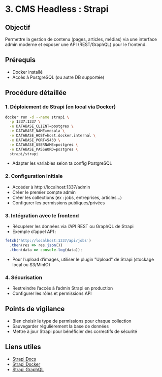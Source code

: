 # 3. CMS Headless : Strapi

## Objectif
Permettre la gestion de contenu (pages, articles, médias) via une interface admin moderne et exposer une API (REST/GraphQL) pour le frontend.

## Prérequis
- Docker installé
- Accès à PostgreSQL (ou autre DB supportée)

## Procédure détaillée

### 1. Déploiement de Strapi (en local via Docker)
```bash
docker run -d --name strapi \
  -p 1337:1337 \
  -e DATABASE_CLIENT=postgres \
  -e DATABASE_NAME=mosala \
  -e DATABASE_HOST=host.docker.internal \
  -e DATABASE_PORT=5433 \
  -e DATABASE_USERNAME=postgres \
  -e DATABASE_PASSWORD=postgres \
  strapi/strapi
```
- Adapter les variables selon ta config PostgreSQL

### 2. Configuration initiale
- Accéder à http://localhost:1337/admin
- Créer le premier compte admin
- Créer les collections (ex : jobs, entreprises, articles...)
- Configurer les permissions publiques/privées

### 3. Intégration avec le frontend
- Récupérer les données via l’API REST ou GraphQL de Strapi
- Exemple d’appel API :
```js
fetch('http://localhost:1337/api/jobs')
  .then(res => res.json())
  .then(data => console.log(data));
```
- Pour l’upload d’images, utiliser le plugin "Upload" de Strapi (stockage local ou S3/MinIO)

### 4. Sécurisation
- Restreindre l’accès à l’admin Strapi en production
- Configurer les rôles et permissions API

## Points de vigilance
- Bien choisir le type de permissions pour chaque collection
- Sauvegarder régulièrement la base de données
- Mettre à jour Strapi pour bénéficier des correctifs de sécurité

## Liens utiles
- [Strapi Docs](https://docs.strapi.io/)
- [Strapi Docker](https://hub.docker.com/r/strapi/strapi)
- [Strapi GraphQL](https://docs.strapi.io/dev-docs/api/graphql) 